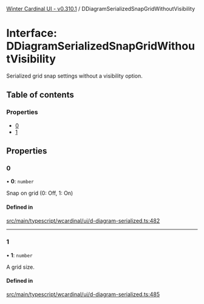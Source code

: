 [Winter Cardinal UI - v0.310.1](../index.md) / DDiagramSerializedSnapGridWithoutVisibility

# Interface: DDiagramSerializedSnapGridWithoutVisibility

Serialized grid snap settings without a visibility option.

## Table of contents

### Properties

- [0](DDiagramSerializedSnapGridWithoutVisibility.md#0)
- [1](DDiagramSerializedSnapGridWithoutVisibility.md#1)

## Properties

### 0

• **0**: `number`

Snap on grid (0: Off, 1: On)

#### Defined in

[src/main/typescript/wcardinal/ui/d-diagram-serialized.ts:482](https://github.com/winter-cardinal/winter-cardinal-ui/blob/v0.310.1/src/main/typescript/wcardinal/ui/d-diagram-serialized.ts#L482)

___

### 1

• **1**: `number`

A grid size.

#### Defined in

[src/main/typescript/wcardinal/ui/d-diagram-serialized.ts:485](https://github.com/winter-cardinal/winter-cardinal-ui/blob/v0.310.1/src/main/typescript/wcardinal/ui/d-diagram-serialized.ts#L485)
